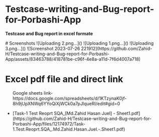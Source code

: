 # Testcase-writing-and-Bug-report-for-Porbashi-App

<p><b>Testcase and Bug report in excel formate</b></p>
# Screenshots
![Uploading 2.png…]()
![Uploading 1.png…]()
![Uploading 3.png…]()
![Screenshot 2023-07-26 221912](https://github.com/Zahid-H/Testcase-writing-and-Bug-report-for-Porbashi-App/assets/83463788/418781be-c96f-4e8a-a11d-7f6d4007a718)

# Excel pdf file and direct link
<ul>
Google sheets link- https://docs.google.com/spreadsheets/d/1KTzynaK0jf-8h9jUpXNWq6YYoQiXjWCk0a7pJlqueRI/edit#gid=0
</ul>
<ul>
  <li>[Task-1 Test Reoprt SQA_[Md.Zahid Hasan Juel] - Sheet1.pdf](https://github.com/Zahid-H/Testcase-writing-and-Bug-report-for-Porbashi-App/files/12174972/Task-1.Test.Reoprt.SQA_.Md.Zahid.Hasan.Juel.-.Sheet1.pdf)</li>
 
</ul>



